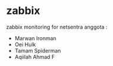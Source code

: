 # zabbix
zabbix monitoring for netsentra
anggota :
- Marwan Ironman
- Oei Hulk
- Tamam Spiderman
- Aqiilah Ahmad F